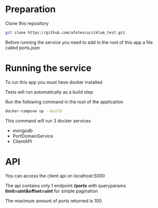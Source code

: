 # Preparation
Clone this repository
```bash
git clone https://github.com/afotescu/ciklum_test.git
```

Before running the service you need to add in the root of this app a file called ports.json

# Running the service

To run this app you must have docker installed

Tests will run automatically as a build step

Run the following command in the root of the application
```bash
docker-compose up --build
```

This command will run 3 docker services
* mongodb
* PortDomainService
* ClientAPI

# API

You can access the client api on localhost:5000

The api contains only 1 endpoint **/ports** with queryparams **limit=uint&offset=uint** for simple pagination

The maximum amount of ports returned is 100
